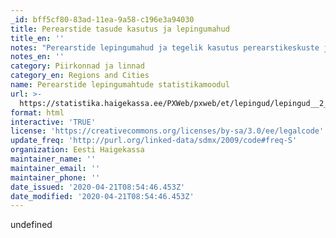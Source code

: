 ```yaml
---
_id: bff5cf80-83ad-11ea-9a58-c196e3a94030
title: Perearstide tasude kasutus ja lepingumahud
title_en: ''
notes: "Perearstide lepingumahud ja tegelik kasutus perearstikeskuste ja tasude kaupa, poolaasta täpsusega alates 2014 aastast.\r\nLink viib statistikamoodulile, kus saab andmetabel alla laadida."
notes_en: ''
category: Piirkonnad ja linnad
category_en: Regions and Cities
name: Perearstide lepingumahtude statistikamoodul
url: >-
  https://statistika.haigekassa.ee/PXWeb/pxweb/et/lepingud/lepingud__2_%c3%bcldarstiabi__Lepingud/LP07.px/?rxid=eb0eef7e-3de8-4b9d-819b-53707ebfe8b7
format: html
interactive: 'TRUE'
license: 'https://creativecommons.org/licenses/by-sa/3.0/ee/legalcode'
update_freq: 'http://purl.org/linked-data/sdmx/2009/code#freq-S'
organization: Eesti Haigekassa
maintainer_name: ''
maintainer_email: ''
maintainer_phone: ''
date_issued: '2020-04-21T08:54:46.453Z'
date_modified: '2020-04-21T08:54:46.453Z'
---
```

undefined
